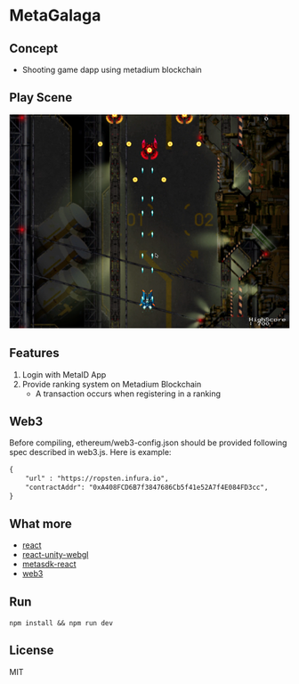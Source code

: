 # MetaGalaga
## Concept
- Shooting game dapp using metadium blockchain

## Play Scene
<img src="./image/playImg.png" width="513px" height="384px">

## Features
1. Login with MetaID App
2. Provide ranking system on Metadium Blockchain
    - A transaction occurs when registering in a ranking

## Web3
Before compiling, ethereum/web3-config.json should be provided following spec described in web3.js. Here is example:
```shell
{
    "url" : "https://ropsten.infura.io",
    "contractAddr": "0xA408FCD6B7f3847686Cb5f41e52A7f4E084FD3cc",
}
```

## What more
- [react](https://www.npmjs.com/package/react)
- [react-unity-webgl](https://www.npmjs.com/package/react-unity-webgl)
- [metasdk-react](https://www.npmjs.com/package/metasdk-react)
- [web3](https://www.npmjs.com/package/web3)

## Run
```shell
npm install && npm run dev
```

## License
MIT
